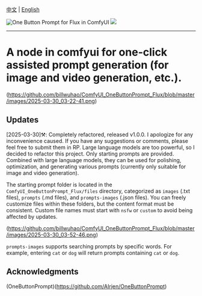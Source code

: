 [中文](README-CN.md) | [English](README.md)

![One Button Prompt for Flux in ComfyUI](https://github.com/billwuhao/ComfyUI_OneButtonPrompt_Flux/blob/master/images/example.png)
![](https://github.com/billwuhao/ComfyUI_OneButtonPrompt_Flux/blob/master/images/2025-02-19_20-00-01.png.png)

---

# A node in comfyui for one-click assisted prompt generation (for image and video generation, etc.).

(https://github.com/billwuhao/ComfyUI_OneButtonPrompt_Flux/blob/master/images/2025-03-30_03-22-41.png)

## Updates

[2025-03-30]⚒️: Completely refactored, released v1.0.0. I apologize for any inconvenience caused. If you have any suggestions or comments, please feel free to submit them in RP. Large language models are too powerful, so I decided to refactor this project. Only starting prompts are provided. Combined with large language models, they can be used for polishing, optimization, and generating various prompts (currently only suitable for image and video generation).

The starting prompt folder is located in the `ComfyUI_OneButtonPrompt_Flux/files` directory, categorized as `images` (.txt files), `prompts` (.md files), and `prompts-images` (.json files). You can freely customize files within these folders, but the content format must be consistent. Custom file names must start with `nsfw` or `custom` to avoid being affected by updates.

(https://github.com/billwuhao/ComfyUI_OneButtonPrompt_Flux/blob/master/images/2025-03-30_03-52-46.png)

`prompts-images` supports searching prompts by specific words. For example, entering `cat` or `dog` will return prompts containing `cat` or `dog`.

## Acknowledgments

(OneButtonPrompt)(https://github.com/AIrjen/OneButtonPrompt)